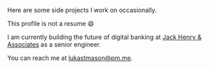 Here are some side projects I work on occasionally.

This profile is not a resume 😄

I am currently building the future of digital banking at [Jack Henry & Associates](https://jackhenry.com) as a senior engineer.

You can reach me at lukastmason@pm.me.
